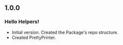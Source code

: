 ## 1.0.0
### Hello Helpers!

- Initial version. Created the Package's repo structure.
- Created PrettyPrinter.